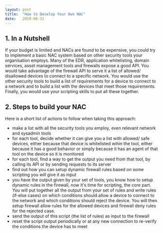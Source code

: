 ```yaml
---
layout: post
title:  "How to Develop Your Own NAC"
date:   2019-08-31
---
```


## 1. In a Nutshell

If your budget is limited and NACs are found to be expensive, you could try to implement a basic NAC system based on other security tools your organisation employs. Many of the EDR, application whitelisting, domain services, asset management tools and firewalls expose a good API. You would take advantage of the firewall API to serve it a list of allowed/ disallowed devices to connect to a specific network. You would use the other security tools to build a list of requirements for a device to connect to a network and to build a list with the devices that meet those requirements. Finally, you would use your scripting skills to put all these together.

## 2. Steps to build your NAC

Here is a short list of actions to follow when taking this approach:
* make a list with all the security tools you employ, even relevant network and sysadmin tools
* for each tool, decide whether it can give you a list with allowed/ safe devices, either because that device is whitelisted wihin the tool, either because it has a good behavior or simply because it has an agent of that tool on the device so it is monitored
* for each tool, find a way to get the output you need from that tool, by calling its API or by sending requests to its server
* find out how you can setup dynamic firewall rules based on some scripting you will give it as input
* you have the output given by your set of tools, you know how to setup dynamic rules in the firewall, now it's time for scripting, the core part. You will put together all the output from your set of rules and write rules (if-else cases) on which conditions should allow a device to connect to the network and which conditions should reject the device. You will then setup firewall allow rules for the allowed devices and firewall deny rules for the rejected case. 
* send the output of this script (the list of rules) as input to the firewall
* reset the script output periodically or at any new connection to re-verify the conditions the device has to meet

